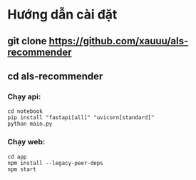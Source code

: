 # Hướng dẫn cài đặt

## git clone https://github.com/xauuu/als-recommender

## cd als-recommender

### Chạy api:

```
cd notebook
pip install "fastapi[all]" "uvicorn[standard]"
python main.py
```

### Chạy web:

```
cd app
npm install --legacy-peer-deps
npm start
```
